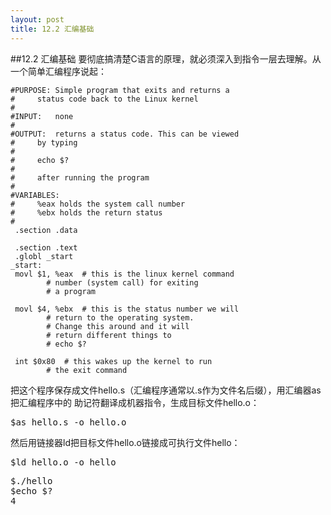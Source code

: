```yaml
---
layout: post
title: 12.2 汇编基础 
---
```

##12.2 汇编基础
要彻底搞清楚C语言的原理，就必须深入到指令一层去理解。从一个简单汇编程序说起：

	#PURPOSE: Simple program that exits and returns a
	#	  status code back to the Linux kernel
	#
	#INPUT:   none
	#
	#OUTPUT:  returns a status code. This can be viewed
	#	  by typing
	#
	#	  echo $?
	#
	#	  after running the program
	#
	#VARIABLES:
	#	  %eax holds the system call number
	#	  %ebx holds the return status
	#
	 .section .data

	 .section .text
	 .globl _start
	_start:
	 movl $1, %eax	# this is the linux kernel command
			# number (system call) for exiting
			# a program

	 movl $4, %ebx	# this is the status number we will
			# return to the operating system.
			# Change this around and it will
			# return different things to
			# echo $?

	 int $0x80	# this wakes up the kernel to run
			# the exit command	

把这个程序保存成文件hello.s（汇编程序通常以.s作为文件名后缀），用汇编器as把汇编程序中的
助记符翻译成机器指令，生成目标文件hello.o：

<pre class='terminal bootcamp'>
<span class='codeline'>$as hello.s -o hello.o</span>
</pre>

然后用链接器ld把目标文件hello.o链接成可执行文件hello：

<pre class='terminal bootcamp'>
<span class='codeline'>$ld hello.o -o hello</span>
</pre>

<pre class='terminal bootcamp'>
<span class='codeline'>$./hello</span>
<span class='codeline'>$echo $?</span>
<span class='bash-output'>4</span>
</pre>
